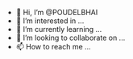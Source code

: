 - 👋 Hi, I’m @POUDELBHAI
- 👀 I’m interested in ...
- 🌱 I’m currently learning ...
- 💞️ I’m looking to collaborate on ...
- 📫 How to reach me ...

<!---
POUDELBHAI/POUDELBHAI is a ✨ special ✨ repository because its `README.md` (this file) appears on your GitHub profile.
You can click the Preview link to take a look at your changes.
--->
